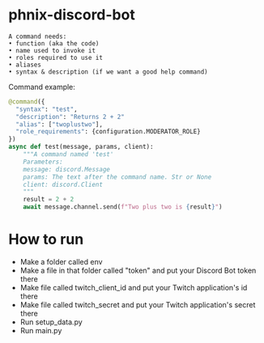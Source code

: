 # phnix-discord-bot
```
A command needs: 
• function (aka the code)
• name used to invoke it
• roles required to use it
• aliases
• syntax & description (if we want a good help command)
````
Command example:

```py
@command({
  "syntax": "test",
  "description": "Returns 2 + 2"
  "alias": ["twoplustwo"],
  "role_requirements": {configuration.MODERATOR_ROLE}
})
async def test(message, params, client):
    """A command named 'test'
    Parameters:
    message: discord.Message
    params: The text after the command name. Str or None
    client: discord.Client
    """
    result = 2 + 2
    await message.channel.send(f"Two plus two is {result}")
```
# How to run
- Make a folder called env
- Make a file in that folder called "token" and put your Discord Bot token there
- Make file called twitch_client_id and put your Twitch application's id there
- Make file called twitch_secret and put your Twitch application's secret there
- Run setup_data.py
- Run main.py
